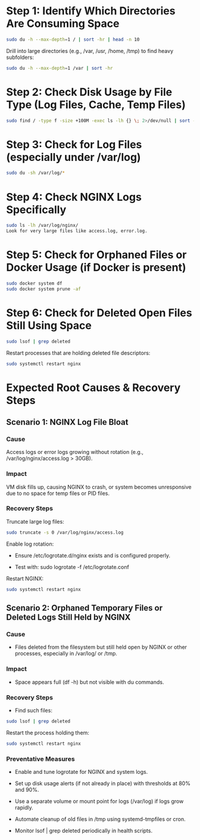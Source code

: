 # Step 1: Identify Which Directories Are Consuming Space
```bash
sudo du -h --max-depth=1 / | sort -hr | head -n 10
```
Drill into large directories (e.g., /var, /usr, /home, /tmp) to find heavy subfolders:
```bash
sudo du -h --max-depth=1 /var | sort -hr
```
# Step 2: Check Disk Usage by File Type (Log Files, Cache, Temp Files)
```bash
sudo find / -type f -size +100M -exec ls -lh {} \; 2>/dev/null | sort -k 5 -hr | head -n 20
```
# Step 3: Check for Log Files (especially under /var/log)
```bash
sudo du -sh /var/log/*
```

# Step 4: Check NGINX Logs Specifically
```bash
sudo ls -lh /var/log/nginx/
Look for very large files like access.log, error.log.
```
# Step 5: Check for Orphaned Files or Docker Usage (if Docker is present)
```bash
sudo docker system df
sudo docker system prune -af
```
# Step 6: Check for Deleted Open Files Still Using Space
```bash
sudo lsof | grep deleted
```
Restart processes that are holding deleted file descriptors:
```bash
sudo systemctl restart nginx
```

# Expected Root Causes & Recovery Steps
## Scenario 1: NGINX Log File Bloat
### Cause
Access logs or error logs growing without rotation (e.g., /var/log/nginx/access.log > 30GB).

### Impact
VM disk fills up, causing NGINX to crash, or system becomes unresponsive due to no space for temp files or PID files.

### Recovery Steps
Truncate large log files:
```bash
sudo truncate -s 0 /var/log/nginx/access.log
```
Enable log rotation:

- Ensure /etc/logrotate.d/nginx exists and is configured properly.

- Test with: sudo logrotate -f /etc/logrotate.conf

Restart NGINX:
```bash
sudo systemctl restart nginx
```
## Scenario 2: Orphaned Temporary Files or Deleted Logs Still Held by NGINX
### Cause
- Files deleted from the filesystem but still held open by NGINX or other processes, especially in /var/log/ or /tmp.

### Impact
- Space appears full (df -h) but not visible with du commands.

### Recovery Steps
- Find such files:
```bash
sudo lsof | grep deleted
```
Restart the process holding them:
```bash
sudo systemctl restart nginx
```
### Preventative Measures
- Enable and tune logrotate for NGINX and system logs.

- Set up disk usage alerts (if not already in place) with thresholds at 80% and 90%.

- Use a separate volume or mount point for logs (/var/log) if logs grow rapidly.

- Automate cleanup of old files in /tmp using systemd-tmpfiles or cron.

- Monitor lsof | grep deleted periodically in health scripts.

